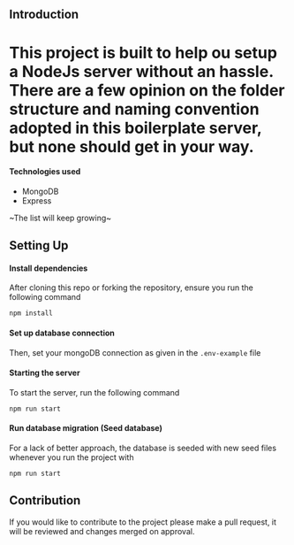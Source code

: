 ## Introduction
# This project is built to help ou setup a NodeJs server without an hassle. There are a few opinion on the folder structure and naming convention adopted in this boilerplate server, but none should get in your way.

#### Technologies used
- MongoDB
- Express

~The list will keep growing~

## Setting Up

#### Install dependencies
After cloning this repo or forking the repository, ensure you run the following command

`npm install`

#### Set up database connection
Then, set your mongoDB connection as given in the `.env-example` file

#### Starting the server
To start the server, run the following command

`npm run start`

#### Run database migration (Seed database)
For a lack of better approach, the database is seeded with new seed files whenever you run the project with

`npm run start`

## Contribution
If you would like to contribute to the project please make a pull request, it will be reviewed and changes merged on approval.
